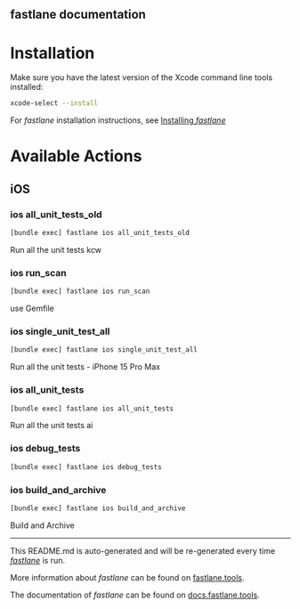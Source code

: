 fastlane documentation
----

# Installation

Make sure you have the latest version of the Xcode command line tools installed:

```sh
xcode-select --install
```

For _fastlane_ installation instructions, see [Installing _fastlane_](https://docs.fastlane.tools/#installing-fastlane)

# Available Actions

## iOS

### ios all_unit_tests_old

```sh
[bundle exec] fastlane ios all_unit_tests_old
```

Run all the unit tests kcw

### ios run_scan

```sh
[bundle exec] fastlane ios run_scan
```

use Gemfile

### ios single_unit_test_all

```sh
[bundle exec] fastlane ios single_unit_test_all
```

Run all the unit tests - iPhone 15 Pro Max

### ios all_unit_tests

```sh
[bundle exec] fastlane ios all_unit_tests
```

Run all the unit tests ai

### ios debug_tests

```sh
[bundle exec] fastlane ios debug_tests
```



### ios build_and_archive

```sh
[bundle exec] fastlane ios build_and_archive
```

Build and Archive

----

This README.md is auto-generated and will be re-generated every time [_fastlane_](https://fastlane.tools) is run.

More information about _fastlane_ can be found on [fastlane.tools](https://fastlane.tools).

The documentation of _fastlane_ can be found on [docs.fastlane.tools](https://docs.fastlane.tools).
